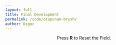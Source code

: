 ```yaml
---
layout: full
title: Final Development
permalink: /code/ocapunam-brush/
author: Ozguc
---
```

<body>
<div id="info"><center>Press <b>R</b> to Reset the Field.</center>
        </div>
<script deferred type="module">

import * as T from '../ocapunam/module.js   '

import sRenderer from '../ocapunam/SimpleRenderer.js'

let dt = 0, dn = 0
let temp

let ground
let terrain = new T.Object3D()
let raycaster
let subDiv = 64
let dim = 1e3

let rtMaterial = new T.MeshPhongMaterial({ color: 0xbea9de})

    ground = new T.Mesh(
    new T.PlaneGeometry(dim, dim, subDiv, subDiv), rtMaterial)
    ground.rotation.set(-Math.PI/2,0,0)
    ground.castShadow = true
    ground.receiveShadow = true
    terrain.add(ground)

function ResetGround(){
    terrain.remove(ground)
    ground = new T.Mesh(
    new T.PlaneGeometry(dim, dim, subDiv, subDiv), rtMaterial)
    ground.rotation.set(-Math.PI/2,0,0)
    ground.castShadow = true
    ground.receiveShadow = true
    terrain.add(ground)
}


function MoveMesh(index, i, j) {
    ground.geometry.vertices[index].z += Math.sqrt(mask[i][j])
}

const mask = [
  [0,0,1,0,0],
  [0,1,2,1,0],
  [1,2,3,2,1],
  [0,1,2,1,0],
  [0,0,1,0,0]]


function update(time) {
    
    if (++dn%4!=0) return
    for (let i=0;i<mask.length;++i){
        for (let j=0;j<mask[i].length;++j) { 
            temp =  T.randomInt(0,ground.geometry.vertices.length)
            MoveMesh(temp, i, j)
        }
    }
    ground.geometry.vertices[temp].z += T.randomInt(1,10)
    ground.geometry.computeVertexNormals()
    ground.geometry.verticesNeedUpdate = true
}


let renderer = new sRenderer({
    position: { x: dim, y: dim/2, z: dim },
    background: 0x2e4482,
    ambient: 0x546bab,
    update: (t) => update(t),
    })

renderer.add(terrain)
 
document.addEventListener("keydown", onDocumentKeyDown, false);
function onDocumentKeyDown(event) {
    var keyCode = event.which;
    if (keyCode == 82) {
        ResetGround()
    }
}

</script>
</body>
